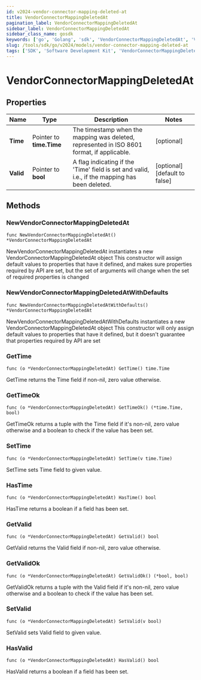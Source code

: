 ```yaml
---
id: v2024-vendor-connector-mapping-deleted-at
title: VendorConnectorMappingDeletedAt
pagination_label: VendorConnectorMappingDeletedAt
sidebar_label: VendorConnectorMappingDeletedAt
sidebar_class_name: gosdk
keywords: ['go', 'Golang', 'sdk', 'VendorConnectorMappingDeletedAt', 'V2024VendorConnectorMappingDeletedAt'] 
slug: /tools/sdk/go/v2024/models/vendor-connector-mapping-deleted-at
tags: ['SDK', 'Software Development Kit', 'VendorConnectorMappingDeletedAt', 'V2024VendorConnectorMappingDeletedAt']
---
```


# VendorConnectorMappingDeletedAt

## Properties

Name | Type | Description | Notes
------------ | ------------- | ------------- | -------------
**Time** | Pointer to **time.Time** | The timestamp when the mapping was deleted, represented in ISO 8601 format, if applicable. | [optional] 
**Valid** | Pointer to **bool** | A flag indicating if the &#39;Time&#39; field is set and valid, i.e., if the mapping has been deleted. | [optional] [default to false]

## Methods

### NewVendorConnectorMappingDeletedAt

`func NewVendorConnectorMappingDeletedAt() *VendorConnectorMappingDeletedAt`

NewVendorConnectorMappingDeletedAt instantiates a new VendorConnectorMappingDeletedAt object
This constructor will assign default values to properties that have it defined,
and makes sure properties required by API are set, but the set of arguments
will change when the set of required properties is changed

### NewVendorConnectorMappingDeletedAtWithDefaults

`func NewVendorConnectorMappingDeletedAtWithDefaults() *VendorConnectorMappingDeletedAt`

NewVendorConnectorMappingDeletedAtWithDefaults instantiates a new VendorConnectorMappingDeletedAt object
This constructor will only assign default values to properties that have it defined,
but it doesn't guarantee that properties required by API are set

### GetTime

`func (o *VendorConnectorMappingDeletedAt) GetTime() time.Time`

GetTime returns the Time field if non-nil, zero value otherwise.

### GetTimeOk

`func (o *VendorConnectorMappingDeletedAt) GetTimeOk() (*time.Time, bool)`

GetTimeOk returns a tuple with the Time field if it's non-nil, zero value otherwise
and a boolean to check if the value has been set.

### SetTime

`func (o *VendorConnectorMappingDeletedAt) SetTime(v time.Time)`

SetTime sets Time field to given value.

### HasTime

`func (o *VendorConnectorMappingDeletedAt) HasTime() bool`

HasTime returns a boolean if a field has been set.

### GetValid

`func (o *VendorConnectorMappingDeletedAt) GetValid() bool`

GetValid returns the Valid field if non-nil, zero value otherwise.

### GetValidOk

`func (o *VendorConnectorMappingDeletedAt) GetValidOk() (*bool, bool)`

GetValidOk returns a tuple with the Valid field if it's non-nil, zero value otherwise
and a boolean to check if the value has been set.

### SetValid

`func (o *VendorConnectorMappingDeletedAt) SetValid(v bool)`

SetValid sets Valid field to given value.

### HasValid

`func (o *VendorConnectorMappingDeletedAt) HasValid() bool`

HasValid returns a boolean if a field has been set.


